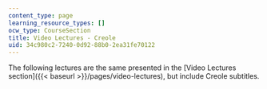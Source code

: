 ```yaml
---
content_type: page
learning_resource_types: []
ocw_type: CourseSection
title: Video Lectures - Creole
uid: 34c980c2-7240-0d92-88b0-2ea31fe70122
---
```


The following lectures are the same presented in the [Video Lectures section]({{< baseurl >}}/pages/video-lectures), but include Creole subtitles.